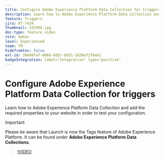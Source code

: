 ```yaml
---
title: Configure Adobe Experience Platform Data Collection for triggers
description: Learn how to Adobe Experience Platform Data Collection and add the required properties to your website in order to test your configuration.
feature: Triggers
jira: KT-7434
thumbnail: 332908.jpg
doc-type: feature video
role: Admin
level: Experienced
team: TM
hidefromtoc: false
exl-id: 39e087af-0868-4db7-b031-1830e72f6e61
badgeIntegration: label="Integration" type="positive"
---
```

# Configure Adobe Experience Platform Data Collection for triggers

Learn how to Adobe Experience Platform Data Collection and add the required properties to your website in order to test your configuration.

>[!IMPORTANT]
>
> Please be aware that Launch is now the Tags feature of Adobe Experience Platform. It can be found under **Adobe Experience Platform Data Collections**.  

>[!VIDEO](https://video.tv.adobe.com/v/332908?quality=12&learn=on)
